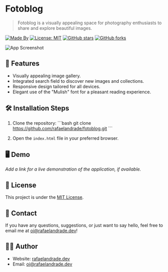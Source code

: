 # Fotoblog

> Fotoblog is a visually appealing space for photography enthusiasts to share and explore beautiful images.

[![Made By](https://img.shields.io/badge/Made%20By-Rafael%20Andrade-blue)](https://rafaelandrade.dev)
[![License: MIT](https://img.shields.io/badge/License-MIT-yellow.svg)](https://opensource.org/licenses/MIT)
[![GitHub stars](https://img.shields.io/github/stars/rafaelandrade/fotoblog?style=social)](https://github.com/rafaelandrade/fotoblog/stargazers)
[![GitHub forks](https://img.shields.io/github/forks/rafaelandrade/fotoblog?style=social)](https://github.com/rafaelandrade/fotoblog/network/members)

![App Screenshot](screenshot.png)

## 🚀 Features

- Visually appealing image gallery.
- Integrated search field to discover new images and collections.
- Responsive design tailored for all devices.
- Elegant use of the "Mulish" font for a pleasant reading experience.

## 🛠️ Installation Steps

1. Clone the repository:
   \```bash
   git clone https://github.com/rafaelandrade/fotoblog.git
   \```

2. Open the `index.html` file in your preferred browser.

## 🖥️ Demo

_Add a link for a live demonstration of the application, if available._

## 📘 License

This project is under the [MIT License](./LICENSE).

## 📧 Contact

If you have any questions, suggestions, or just want to say hello, feel free to email me at [oi@rafaelandrade.dev](mailto:oi@rafaelandrade.dev)!

## 👨‍💻 Author

- Website: [rafaelandrade.dev](https://rafaelandrade.dev)
- Email: [oi@rafaelandrade.dev](mailto:oi@rafaelandrade.dev)
